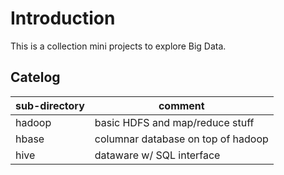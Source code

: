 # Introduction

This is a collection mini projects to explore Big Data.

## Catelog

| sub-directory      | comment                            |
| ------------------ | ---------------------------------- |
| hadoop             | basic HDFS and map/reduce stuff    |
| hbase              | columnar database on top of hadoop |
| hive               | dataware w/ SQL interface          |
